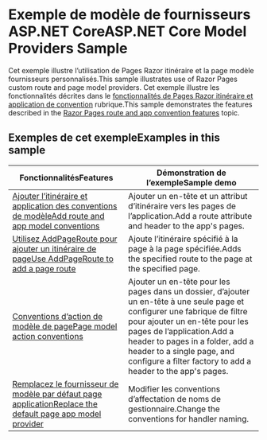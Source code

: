 # <a name="aspnet-core-model-providers-sample"></a><span data-ttu-id="850bc-101">Exemple de modèle de fournisseurs ASP.NET Core</span><span class="sxs-lookup"><span data-stu-id="850bc-101">ASP.NET Core Model Providers Sample</span></span>

<span data-ttu-id="850bc-102">Cet exemple illustre l’utilisation de Pages Razor itinéraire et la page modèle fournisseurs personnalisés.</span><span class="sxs-lookup"><span data-stu-id="850bc-102">This sample illustrates use of Razor Pages custom route and page model providers.</span></span> <span data-ttu-id="850bc-103">Cet exemple illustre les fonctionnalités décrites dans le [fonctionnalités de Pages Razor itinéraire et application de convention](https://docs.microsoft.com/aspnet/core/mvc/razor-pages/razor-pages-convention-features) rubrique.</span><span class="sxs-lookup"><span data-stu-id="850bc-103">This sample demonstrates the features described in the [Razor Pages route and app convention features](https://docs.microsoft.com/aspnet/core/mvc/razor-pages/razor-pages-convention-features) topic.</span></span>

## <a name="examples-in-this-sample"></a><span data-ttu-id="850bc-104">Exemples de cet exemple</span><span class="sxs-lookup"><span data-stu-id="850bc-104">Examples in this sample</span></span>

| <span data-ttu-id="850bc-105">Fonctionnalités</span><span class="sxs-lookup"><span data-stu-id="850bc-105">Features</span></span> | <span data-ttu-id="850bc-106">Démonstration de l’exemple</span><span class="sxs-lookup"><span data-stu-id="850bc-106">Sample demo</span></span> |
| -------- | ----------- |
| [<span data-ttu-id="850bc-107">Ajouter l’itinéraire et application des conventions de modèle</span><span class="sxs-lookup"><span data-stu-id="850bc-107">Add route and app model conventions</span></span>](https://docs.microsoft.com/aspnet/core/mvc/razor-pages/razor-pages-convention-features#add-route-and-app-model-conventions) | <span data-ttu-id="850bc-108">Ajouter un en-tête et un attribut d’itinéraire vers les pages de l’application.</span><span class="sxs-lookup"><span data-stu-id="850bc-108">Add a route attribute and header to the app's pages.</span></span> |
| [<span data-ttu-id="850bc-109">Utilisez AddPageRoute pour ajouter un itinéraire de page</span><span class="sxs-lookup"><span data-stu-id="850bc-109">Use AddPageRoute to add a page route</span></span>](https://docs.microsoft.com/aspnet/core/mvc/razor-pages/razor-pages-convention-features#configure-a-page-route) | <span data-ttu-id="850bc-110">Ajoute l’itinéraire spécifié à la page à la page spécifiée.</span><span class="sxs-lookup"><span data-stu-id="850bc-110">Adds the specified route to the page at the specified page.</span></span> |
| [<span data-ttu-id="850bc-111">Conventions d’action de modèle de page</span><span class="sxs-lookup"><span data-stu-id="850bc-111">Page model action conventions</span></span>](https://docs.microsoft.com/aspnet/core/mvc/razor-pages/razor-pages-convention-features#page-model-action-conventions) | <span data-ttu-id="850bc-112">Ajouter un en-tête pour les pages dans un dossier, d’ajouter un en-tête à une seule page et configurer une fabrique de filtre pour ajouter un en-tête pour les pages de l’application.</span><span class="sxs-lookup"><span data-stu-id="850bc-112">Add a header to pages in a folder, add a header to a single page, and configure a filter factory to add a header to the app's pages.</span></span> |
| [<span data-ttu-id="850bc-113">Remplacez le fournisseur de modèle par défaut page application</span><span class="sxs-lookup"><span data-stu-id="850bc-113">Replace the default page app model provider</span></span>](https://docs.microsoft.com/aspnet/core/mvc/razor-pages/razor-pages-convention-features#replace-the-default-page-app-model-provider) | <span data-ttu-id="850bc-114">Modifier les conventions d’affectation de noms de gestionnaire.</span><span class="sxs-lookup"><span data-stu-id="850bc-114">Change the conventions for handler naming.</span></span> |
